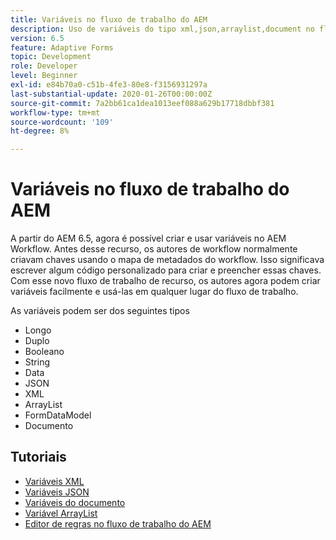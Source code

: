 ```yaml
---
title: Variáveis no fluxo de trabalho do AEM
description: Uso de variáveis do tipo xml,json,arraylist,document no fluxo de trabalho do aem
version: 6.5
feature: Adaptive Forms
topic: Development
role: Developer
level: Beginner
exl-id: e84b70a0-c51b-4fe3-80e8-f3156931297a
last-substantial-update: 2020-01-26T00:00:00Z
source-git-commit: 7a2bb61ca1dea1013eef088a629b17718dbbf381
workflow-type: tm+mt
source-wordcount: '109'
ht-degree: 8%

---
```


# Variáveis no fluxo de trabalho do AEM

A partir do AEM 6.5, agora é possível criar e usar variáveis no AEM Workflow. Antes desse recurso, os autores de workflow normalmente criavam chaves usando o mapa de metadados do workflow. Isso significava escrever algum código personalizado para criar e preencher essas chaves. Com esse novo fluxo de trabalho de recurso, os autores agora podem criar variáveis facilmente e usá-las em qualquer lugar do fluxo de trabalho.

As variáveis podem ser dos seguintes tipos

* Longo
* Duplo
* Booleano
* String
* Data
* JSON
* XML
* ArrayList
* FormDataModel
* Documento

## Tutoriais

* [Variáveis XML](part1.md)
* [Variáveis JSON](part2.md)
* [Variáveis do documento](part3.md)
* [Variável ArrayList](part4.md)
* [Editor de regras no fluxo de trabalho do AEM](part5.md)
